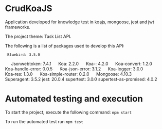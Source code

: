 # CrudKoaJS

Application developed for knowledge test in koajs, mongoose, jest and jwt frameworks.

The project theme: Task List API.

The following is a list of packages used to develop this API:

	 Bluebird: 3.5.0
     Jsonwebtoken: 7.4.1
     Koa: 2.2.0
     Koa-:  4.2.0
     Koa-convert:  1.2.0
     Koa-handle-error:  0.0.5
     Koa-json-error:  3.1.2
     Koa-logger:  3.0.0
     Koa-res:  1.3.0
     Koa-simple-router:  0.2.0
     Mongoose:  4.10.3
     Superagent:  3.5.2
	 jest: 20.0.4
     supertest: 3.0.0
     supertest-as-promised: 4.0.2


# Automated testing and execution

To start the project, execute the following command:
``` npm start ```


To run the automated test run
``` npm test ```

